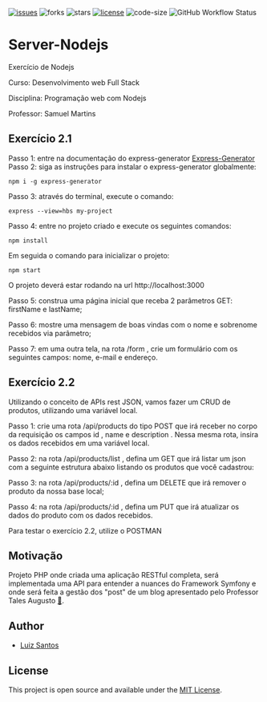 [![issues](https://img.shields.io/github/issues/luizcsbh/server-nodejs)](https://github.com/luizcsbh/server-nodejs/issues)
![forks](https://img.shields.io/github/forks/luizcsbh/server-nodejs)
![stars](https://img.shields.io/github/stars/luizcsbh/server-nodejs)
[![license](https://img.shields.io/github/license/luizcsbh/server-nodejs)](https://github.com/luizcsbh/server-nodejs/blob/master/LICENSE)
![code-size](https://img.shields.io/github/languages/code-size/luizcsbh/server-nodejs)
![GitHub Workflow Status](https://img.shields.io/github/workflow/status/luizcsbh/server-nodejs/Node%20CI)

# Server-Nodejs

Exercício de Nodejs

Curso: Desenvolvimento web Full Stack

Disciplina: Programação web com Nodejs

Professor: Samuel Martins

## Exercício 2.1
Passo 1: entre na documentação do express-generator
[Express-Generator](https://expressjs.com/pt-br/starter/generator.html)
Passo 2: siga as instruções para instalar o express-generator globalmente:
```node
npm i -g express-generator
```

Passo 3: através do terminal, execute o comando:
```node
express --view=hbs my-project
```

Passo 4: entre no projeto criado e execute os seguintes comandos:
```node
npm install
```
Em seguida o comando para inicializar o projeto:
```node
npm start
```

O projeto deverá estar rodando na url http://localhost:3000

Passo 5: construa uma página inicial que receba 2 parâmetros GET: firstName e lastName;

Passo 6: mostre uma mensagem de boas vindas com o nome e sobrenome recebidos via parâmetro;

Passo 7: em uma outra tela, na rota /form , crie um formulário com os seguintes campos: nome, e-mail e
endereço.

## Exercício 2.2

Utilizando o conceito de APIs rest JSON, vamos fazer um CRUD de produtos, utilizando uma variável
local.

Passo 1: crie uma rota /api/products do tipo POST que irá receber no corpo da requisição os campos id ,
name e description . Nessa mesma rota, insira os dados recebidos em uma variável local.

Passo 2: na rota /api/products/list , defina um GET que irá listar um json com a seguinte estrutura
abaixo listando os produtos que você cadastrou:

Passo 3: na rota /api/products/:id , defina um DELETE que irá remover o produto da nossa base local;

Passo 4: na rota /api/products/:id , defina um PUT que irá atualizar os dados do produto com os dados
recebidos.

Para testar o exercício 2.2, utilize o POSTMAN

## Motivação

Projeto PHP onde criada uma aplicação RESTful completa, será implementada uma API para entender a nuances do Framework Symfony e onde será feita a gestão dos "post" de um blog apresentado pelo Professor Tales Augusto [:email:](mailto:tales.augusto.santos@gmail.com?subject=[Github]%20Projeto%20Simphony%20Blog).

## Author

- [Luiz Santos](https://about.me/luizcsbh)

## License

This project is open source and available under the [MIT License](LICENSE).

